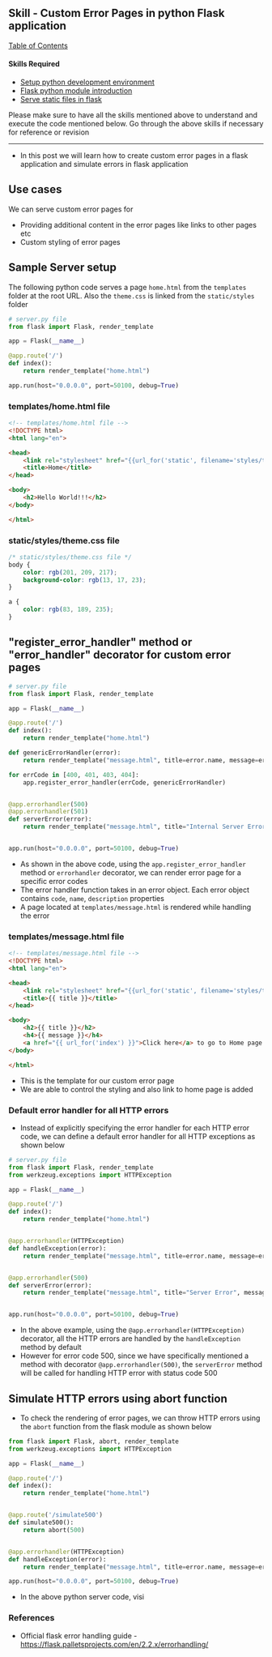 ## Skill - Custom Error Pages in python Flask application

[Table of Contents](https://nagasudhir.blogspot.com/2020/04/taming-python-table-of-contents.html)

#### Skills Required
* [Setup python development environment](https://nagasudhir.blogspot.com/2020/04/setup-python-development-environment_14.html)
* [Flask python module introduction](https://nagasudhir.blogspot.com/2022/04/flask-python-module-introduction-for.html)
* [Serve static files in flask](https://nagasudhir.blogspot.com/2022/04/serve-static-files-in-flask.html)

Please make sure to have all the skills mentioned above to understand and execute the code mentioned below. Go through the above skills if necessary for reference or revision

<hr/>

* In this post we will learn how to create custom error pages in a flask application and simulate errors in flask application

## Use cases
We can serve custom error pages for
* Providing additional content in the error pages like links to other pages etc
*  Custom styling of error pages

## Sample Server setup
The following python code serves a page `home.html` from the `templates` folder at the root URL. Also the `theme.css` is linked from the `static/styles` folder
```py
# server.py file
from flask import Flask, render_template

app = Flask(__name__)

@app.route('/')
def index():
    return render_template("home.html")

app.run(host="0.0.0.0", port=50100, debug=True)
```

### templates/home.html file
```html
<!-- templates/home.html file -->
<!DOCTYPE html>
<html lang="en">

<head>
    <link rel="stylesheet" href="{{url_for('static', filename='styles/theme.css')}}">
    <title>Home</title>
</head>

<body>
    <h2>Hello World!!!</h2>
</body>

</html>
```

### static/styles/theme.css file
```css
/* static/styles/theme.css file */
body {
    color: rgb(201, 209, 217);
    background-color: rgb(13, 17, 23);
}

a {
    color: rgb(83, 189, 235);
}
```

## "register_error_handler" method or "error_handler" decorator for custom error pages
```py
# server.py file
from flask import Flask, render_template

app = Flask(__name__)

@app.route('/')
def index():
    return render_template("home.html")

def genericErrorHandler(error):
    return render_template("message.html", title=error.name, message=error.description), error.code

for errCode in [400, 401, 403, 404]:
    app.register_error_handler(errCode, genericErrorHandler)


@app.errorhandler(500)
@app.errorhandler(501)
def serverError(error):
    return render_template("message.html", title="Internal Server Error", message="Some Internal Error occured..."), error.code


app.run(host="0.0.0.0", port=50100, debug=True)
```

* As shown in the above code, using the `app.register_error_handler` method or `errorhandler` decorator, we can render error page for a specific error codes
* The error handler function takes in an error object. Each error object contains `code`, `name`, `description` properties
* A page located at `templates/message.html` is rendered while handling the error

### templates/message.html file
```html
<!-- templates/message.html file -->
<!DOCTYPE html>
<html lang="en">

<head>
    <link rel="stylesheet" href="{{url_for('static', filename='styles/theme.css')}}">
    <title>{{ title }}</title>
</head>

<body>
    <h2>{{ title }}</h2>
    <h4>{{ message }}</h4>
    <a href="{{ url_for('index') }}">Click here</a> to go to Home page
</body>

</html>
```
* This is the template for our custom error page
* We are able to control the styling and also link to home page is added 

### Default error handler for all HTTP errors
* Instead of explicitly specifying the error handler for each HTTP error code, we can define a default error handler for all HTTP exceptions as shown below

```py
# server.py file
from flask import Flask, render_template
from werkzeug.exceptions import HTTPException

app = Flask(__name__)

@app.route('/')
def index():
    return render_template("home.html")


@app.errorhandler(HTTPException)
def handleException(error):
    return render_template("message.html", title=error.name, message=error.description), error.code


@app.errorhandler(500)
def serverError(error):
    return render_template("message.html", title="Server Error", message="Oops, some error occured..."), error.code


app.run(host="0.0.0.0", port=50100, debug=True)
```

* In the above example, using the `@app.errorhandler(HTTPException)` decorator, all the HTTP errors are handled by the `handleException` method by default
* However for error code 500, since we have specifically mentioned a method with decorator `@app.errorhandler(500)`, the `serverError` method will be called for handling HTTP error with status code 500

## Simulate HTTP errors using abort function
* To check the rendering of error pages, we can throw HTTP errors using the `abort` function from the flask module as shown below  

```py
from flask import Flask, abort, render_template
from werkzeug.exceptions import HTTPException

app = Flask(__name__)

@app.route('/')
def index():
    return render_template("home.html")


@app.route('/simulate500')
def simulate500():
    return abort(500)


@app.errorhandler(HTTPException)
def handleException(error):
    return render_template("message.html", title=error.name, message=error.description), error.code

app.run(host="0.0.0.0", port=50100, debug=True)
```
* In the above python server code, visi

### References
* Official flask error handling guide - https://flask.palletsprojects.com/en/2.2.x/errorhandling/


<!--stackedit_data:
eyJoaXN0b3J5IjpbMjAyNjk5OTQyNywtMTA2MDE3NjI3MiwxMT
k2OTYyMDY0LC0xODY2MDczODY4XX0=
-->